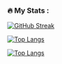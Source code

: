 
### :fire: My Stats :

[![GitHub Streak](http://github-readme-streak-stats.herokuapp.com?user=ohad1s&theme=hacker&date_format=n%2Fj%5B%2FY%5D)](https://git.io/streak-stats)

[![Top Langs](https://github-readme-stats.vercel.app/api/top-langs/?username=ohad1s)](https://github.com/anuraghazra/github-readme-stats)

[![Top Langs](https://github-readme-stats.vercel.app/api/top-langs/?username=ohad1slayout=compact&theme=vision-friendly-dark)](https://github.com/anuraghazra/github-readme-stats)

<!---
ohad1s/ohad1s is a ✨ special ✨ repository because its `README.md` (this file) appears on your GitHub profile.
You can click the Preview link to take a look at your changes.
--->
